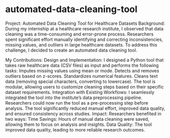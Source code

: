 # automated-data-cleaning-tool
Project: Automated Data Cleaning Tool for Healthcare Datasets
Background:
During my internship at a healthcare research institute, I observed that data cleaning was a time-consuming and error-prone process. Researchers spent significant effort manually identifying and correcting inconsistencies, missing values, and outliers in large healthcare datasets. To address this challenge, I decided to create an automated data cleaning tool.

My Contributions:
Design and Implementation:
I designed a Python tool that takes raw healthcare data (CSV files) as input and performs the following tasks:
Imputes missing values using mean or mode.
Detects and removes outliers based on z-scores.
Standardizes numerical features.
Cleans text data (removing special characters, converting to lowercase).
The tool is modular, allowing users to customize cleaning steps based on their specific dataset requirements.
Integration with Existing Workflows:
I seamlessly integrated the tool into the institute’s data preprocessing pipeline. Researchers could now run the tool as a pre-processing step before analysis.
The tool significantly reduced manual effort, improved data quality, and ensured consistency across studies.
Impact:
Researchers benefited in two ways:
Time Savings: Hours of manual data cleaning were saved, allowing them to focus on analysis and insights.
Data Quality: The tool improved data quality, leading to more reliable research outcomes.
